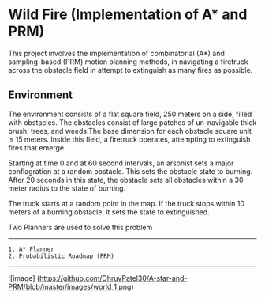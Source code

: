 
# Wild Fire (Implementation of A* and PRM)

This project involves the implementation of combinatorial (A*) and sampling-based (PRM) motion planning methods, in navigating a firetruck across the obstacle field in attempt to extinguish as many fires as possible.


## Environment

The environment consists of a flat square field, 250 meters on a side, filled with obstacles. The
obstacles consist of large patches of un-navigable thick brush, trees, and weeds.The base dimension for each
obstacle square unit is 15 meters. Inside this field, a firetruck operates, attempting to extinguish
fires that emerge.

Starting at time 0 and at 60 second intervals, an arsonist sets a major conflagration
at a random obstacle. This sets the obstacle state to burning. After 20 seconds in this state, the obstacle sets all obstacles within a 30 meter radius to the state of burning. 

The truck starts at a random point in the map. If the truck stops within 10 meters of a burning
obstacle, it sets the state to extinguished.

Two Planners are used to solve this problem
***
    1. A* Planner
    2. Probabilistic Roadmap (PRM)
***

![image] (https://github.com/DhruvPatel30/A-star-and-PRM/blob/master/images/world_1.png)